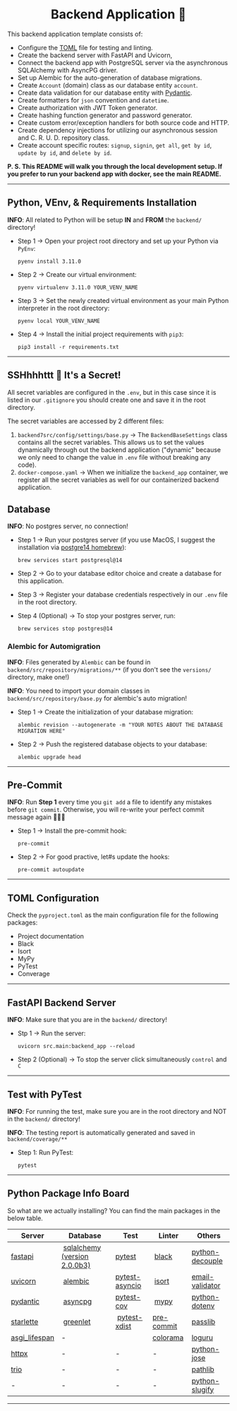 <h1 align=center><strong>Backend Application 🐍</strong></h1>

This backend application template consists of:

* Configure the [TOML](https://toml.io/en/) file for testing and linting.
* Create the backend server with FastAPI and Uvicorn,
* Connect the backend app with PostgreSQL server via the asynchronous SQLAlchemy with AsyncPG driver.
* Set up Alembic for the auto-generation of database migrations.
* Create `Account` (domain) class as our database entity `account`.
* Create data validation for our database entity with [Pydantic](https://pydantic-docs.helpmanual.io/).
* Create formatters for `json` convention and `datetime`.
* Create authorization with JWT Token generator.
* Create hashing function generator and password generator.
* Create custom error/exception handlers for both source code and HTTP.
* Create dependency injections for utilizing our asynchronous session and C. R. U. D. repository class.
* Create account specific routes: `signup`, `signin`, `get all`, `get by id`, `update by id`, and `delete by id`.

**P. S. This README will walk you through the local development setup. If you prefer to run your backend app with
docker, see the main README.**

---

## Python, VEnv, & Requirements Installation

**INFO**: All related to Python will be setup **IN** and **FROM** the `backend/` directory!

* Step 1 $\rightarrow$ Open your project root directory and set up your Python via `PyEnv`:

    ```shell
    pyenv install 3.11.0
    ```

* Step 2 $\rightarrow$ Create our virtual environment:

    ```shell
    pyenv virtualenv 3.11.0 YOUR_VENV_NAME
    ```

* Step 3 $\rightarrow$ Set the newly created virtual environment as your main Python interpreter in the root directory:

    ```shell
    pyenv local YOUR_VENV_NAME
    ```

* Step 4 $\rightarrow$ Install the initial project requirements with `pip3`:

    ```shell
    pip3 install -r requirements.txt
    ```

---

## SSHhhhttt 🤫 It's a Secret!

All secret variables are configured in the `.env`, but in this case since it is listed in our `.gitignore` you should
create one and save it in the root directory.

The secret variables are accessed by 2 different files:

1. `backend7src/config/settings/base.py` $\rightarrow$ The `BackendBaseSettings` class contains all the secret
   variables. This allows us to set the values dynamically through out the backend application ("dynamic" because we
   only need to change the value in `.env` file without breaking any code).
2. `docker-compose.yaml` $\rightarrow$ When we initialize the `backend_app` container, we register all the secret
   variables as well for our containerized backend application.

## Database

**INFO**: No postgres server, no connection!

* Step 1 $\rightarrow$ Run your postgres server (if you use MacOS, I suggest the installation
  via [postgre14 homebrew](https://formulae.brew.sh/formula/postgresql@14)):

    ```shell
    brew services start postgresql@14
    ```

* Step 2 $\rightarrow$ Go to your database editor choice and create a database for this application.

* Step 3 $\rightarrow$ Register your database credentials respectively in our `.env` file in the root directory.

* Step 4 (Optional) $\rightarrow$ To stop your postgres server, run:
    ```shell
    brew services stop postgres@14
    ```

### Alembic for Automigration

**INFO**: Files generated by `Alembic` can be found in `backend/src/repository/migrations/**` (if you don't see
the `versions/` directory, make one!)

**INFO**: You need to import your domain classes in `backend/src/repository/base.py` for alembic's auto migration!

* Step 1 $\rightarrow$ Create the initialization of your database migration:
    ```shell
    alembic revision --autogenerate -m "YOUR NOTES ABOUT THE DATABASE MIGRATION HERE"
    ```

* Step 2 $\rightarrow$ Push the registered database objects to your database:
    ```shell
    alembic upgrade head
    ```

---

## Pre-Commit

**INFO**: Run **Step 1** every time you `git add` a file to identify any mistakes before `git commit`. Otherwise, you
will re-write your perfect commit message again 👿🤬🤮

* Step 1 $\rightarrow$ Install the pre-commit hook:
    ```shell
    pre-commit
    ```

* Step 2 $\rightarrow$ For good practive, let#s update the hooks:
    ```shell
    pre-commit autoupdate
    ```

---

## TOML Configuration

Check the `pyproject.toml` as the main configuration file for the following packages:

* Project documentation
* Black
* Isort
* MyPy
* PyTest
* Converage

---

## FastAPI Backend Server

**INFO**: Make sure that you are in the `backend/` directory!

* Stp 1 $\rightarrow$ Run the server:
    ```shell
    uvicorn src.main:backend_app --reload
    ```

* Step 2 (Optional) $\rightarrow$ To stop the server click simultaneously `control` and `C`

---

## Test with PyTest

**INFO**: For running the test, make sure you are in the root directory and NOT in the `backend/` directory!

**INFO**: The testing report is automatically generated and saved in `backend/coverage/**`

* Step 1: Run PyTest:

    ```shell
    pytest
    ```

---

## Python Package Info Board

So what are we actually installing? You can find the main packages in the below table.

 Server                                                        | Database                                                                                       | Test                                                       | Linter                                             | Others                                                       
---------------------------------------------------------------|------------------------------------------------------------------------------------------------|------------------------------------------------------------|----------------------------------------------------|--------------------------------------------------------------
 [fastapi](https://fastapi.tiangolo.com/)                      |  [sqlalchemy (version 2.0.0b3)](https://docs.sqlalchemy.org/en/20/orm/extensions/asyncio.html) | [pytest](https://docs.pytest.org/en/7.2.x/)                |  [black](https://pypi.org/project/black/)          | [python-decouple](https://pypi.org/project/python-decouple/) 
 [uvicorn](https://www.uvicorn.org/)                           |  [alembic](https://alembic.sqlalchemy.org/en/latest/)                                          | [pytest-asyncio](https://pypi.org/project/pytest-asyncio/) |  [isort](https://pypi.org/project/isort/)          | [email-validator](https://pypi.org/project/email-validator/) 
 [pydantic](https://docs.pydantic.dev/usage/exporting_models/) |  [asyncpg](https://magicstack.github.io/asyncpg/current/)                                      | [pytest-cov](https://pypi.org/project/pytest-cov/)         |  [mypy](https://pypi.org/project/mypy/)            | [python-dotenv](https://pypi.org/project/python-dotenv/)     
 [starlette](https://www.starlette.io/)                        |  [greenlet](https://pypi.org/project/greenlet/)                                                |  [pytest-xdist](https://pypi.org/project/pytest-xdist/)    | [pre-commit](https://pypi.org/project/pre-commit/) | [passlib](https://passlib.readthedocs.io/en/stable/)         
 [asgi_lifespan](https://pypi.org/project/asgi-lifespan/)      | -                                                                                              |                                                            | [colorama](https://pypi.org/project/colorama/)     | [loguru](https://github.com/Delgan/loguru)                   
 [httpx](https://www.python-httpx.org/)                        | -                                                                                              | -                                                          | -                                                  | [python-jose](https://python-jose.readthedocs.io/en/latest/) 
 [trio](https://pypi.org/project/trio/)                        | -                                                                                              | -                                                          | -                                                  | [pathlib](https://pathlib.readthedocs.io/en/pep428/)         
 \-                                                            | -                                                                                              | -                                                          | -                                                  | [python-slugify](https://pypi.org/project/python-slugify/)   

---
